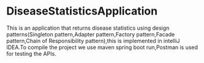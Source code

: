 # DiseaseStatisticsApplication
This is  an application that returns disease statistics using design patterns(Singleton pattern,Adapter pattern,Factory pattern,Facade pattern,Chain  of Responsibility pattern),this is implemented in intelliJ IDEA.To compile the project we use maven spring boot run,Postman is used for testing the APIs.
